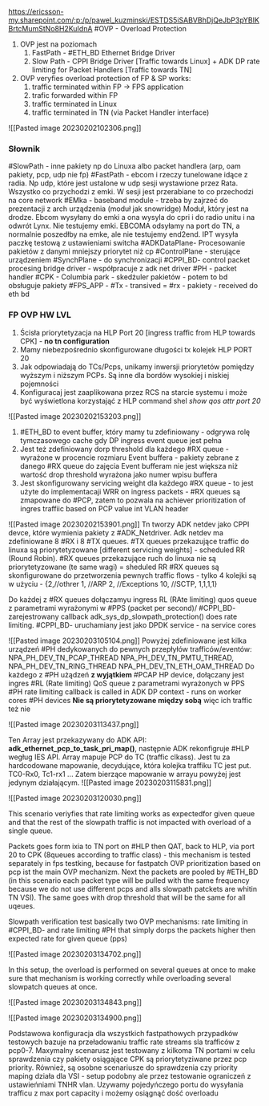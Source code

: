 https://ericsson-my.sharepoint.com/:p:/p/pawel_kuzminski/ESTDS5iSABVBhDjQeJbP3pYBIKBrtcMumStNo8H2KuIdnA
#OVP - Overload Protection

1. OVP jest na poziomach
	1. FastPath - #ETH_BD Ethernet Bridge Driver
	2. Slow Path - CPPI Bridge Driver \[Traffic towards Linux] + ADK DP rate limiting for Packet Handlers \[Traffic towards TN]
2. OVP veryfies overload protection of FP & SP works:
	1. traffic terminated within FP -> FPS application
	2. trafic forwarded within FP
	3. traffic terminated in Linux
	4. traffic terminated in TN (via Packet Handler interface)


![[Pasted image 20230202102306.png]]



### Słownik
#SlowPath - inne pakiety np do Linuxa albo packet handlera (arp, oam pakiety, pcp, udp nie fp)
#FastPath - ebcom i rzeczy tunelowane idące z radia. Np udp, które jest ustalone w udp sesji wystawione przez Rata. Wszystko co przychodzi z emki. W sesji jest przerabiane to co przechodzi na core network
#EMka - baseband module - trzeba by zajrzeć do prezentacji z arch urządzenia (moduł jak snowridge) Moduł, który jest na drodze. Ebcom wysyłany do emki a ona wysyla do cpri i do radio unitu i na odwrót Lynx. Nie testujemy emki. EBCOMA odsyłamy na port do TN, a normalnie poszedłby na emke, ale nie testujemy end2end. IPT wysyła paczkę testową z ustawieniami switcha
#ADKDataPlane-  Procesowanie pakietów z danymi mniejszy priorytet niż cp
#ControlPlane - sterujące urządzeniem
#SynchPlane - do synchronizacji
#CPPI_BD- control packet procesing bridge driver - współpracuje z adk net driver
#PH - packet handler
#CPK - Columbia park - skedżuler pakietów - potem to bd obsługuje pakiety
#FPS_APP - 
#Tx - transived = 
#rx - pakiety - received do eth bd

### FP OVP HW LVL
1. Ścisła priorytetyzacja na HLP Port 20 \[ingress traffic from HLP towards CPK] - **no tn configuration**
2. Mamy niebezpośrednio skonfigurowane długości tx kolejek HLP PORT 20 
3. Jak odpowiadają do TCs/Pcps, unikamy inwersji priorytetów pomiędzy wyższym i niższym PCPs. Są inne dla bordów wysokiej i niskiej pojemności
4. Konfiguracaj jest zaaplikowana przez RCS na starcie systemu i może być wyświetlona korzystająć z HLP command shel *show qos attr port 20* 

![[Pasted image 20230202153203.png]]
1. #ETH_BD to event buffer, który mamy tu zdefiniowany - odgrywa rolę tymczasowego cache gdy DP ingress event queue jest pełna
2. Jest też zdefiniowany dorp threshold dla każdego #RX queue - wyrażone w procencie rozmiaru Event buffera - pakiety zebrane z danego #RX queue do zajęcia Event bufferam nie jest większa niż wartość drop threshold  wyrażona jako numer wpisu buffera
3. Jest skonfigurowany servicing weight dla każdego #RX queue - to jest użyte do implementacaji WRR on ingress packets - #RX queues są zmapowane do #PCP, zatem to pozwala na achiever prioritization of ingres traffiic based on PCP value int VLAN header

![[Pasted image 20230202153901.png]]
Tn tworzy ADK netdev jako CPPI devce, które wymienia pakiety z #ADK_Netdriver.
Adk netdev ma zdefiniowane 8 #RX i 8 #TX queues.
#TX queues przekazujące traffic do linuxa są priorytetyzowane \[different servicing weights] - scheduled RR (Round Robin).
#RX queues przekazujące ruch do linuxa nie są priorytetyzowane (te same wagi) = sheduled RR
#RX queues są skonfigurowane do przetworzenia pewnych traffic flows  - tylko 4 kolejki są w użyciu - {2,//othrer 1, //ARP 2, //Exceptions 10, //SCTP, 1,1,1,1}

Do każdej z #RX queues dołączamyu  ingress RL (RAte limiting) quos queue z parametrami wyrażonymi w #PPS (packet per second)/
#CPPI_BD- zarejestrowany callback  adk_sys_dp_slowpath_protection() does rate limiting.
#CPPI_BD- uruchamiany jest jako DPDK service - na service cores


![[Pasted image 20230203105104.png]]
Powyżej zdefiniowane jest kilka urządzeń #PH dedykowanych do pewnych przepłyłów trafficów/eventów:
NPA_PH_DEV_TN_PCAP_THREAD
NPA_PH_DEV_TN_PMTU_THREAD,
NPA_PH_DEV_TN_RING_THREAD
NPA_PH_DEV_TN_ETH_OAM_THREAD
Do każdego z #PH użądzeń **z wyjątkiem** #PCAP HP device, dołączany jest ingres #RL (Rate limiting) QoS queue z parametrami wyrażonych w PPS
#PH rate limiting callback is called in ADK DP context - runs on worker cores
#PH devices **Nie są priorytetyzowane między sobą** więc ich traffic też nie

![[Pasted image 20230203113437.png]]

Ten Array jest przekazywany do ADK API: **adk_ethernet_pcp_to_task_pri_map()**, następnie ADK rekonfigruje #HLP wegług IES API.
Array mapuje PCP do TC (traffic clkass).
Jest tu za hardcodowane mapowanie, decydujące, która kolejka traffiku TC jest put. TC0-Rx0, Tc1-rx1 ...
Zatem bierzące mapowanie w arrayu powyżej jest jedynym działającym.
![[Pasted image 20230203115831.png]]

![[Pasted image 20230203120030.png]]

This scenario veriyfies that rate limiting works as expectedfor given queue and that the rest of the slowpath traffic is not impacted with overload of a single queue.

Packets goes form ixia to TN port on #HLP then QAT, back to HLP, via port 20 to CPK (8queues according to traffic class) - this mechanism is tested separately in fps testking, because for fastpatch OVP prioritization based on pcp ist the main OVP mechanizm. Next the packets are pooled by #ETH_BD (in this scenario each packet type will be pulled with the same frequency because we do not use different pcps and alls slowpath patckets are whitin TN VSI). The same goes with drop threshold that will be the same for all uqeues.

Slowpath verification test basically two OVP mechanisms: rate limiting in #CPPI_BD- and rate limiting #PH that simply dorps the packets higher then expected rate for given queue (pps)

![[Pasted image 20230203134702.png]]

In this setup, the overload is performed on several queues at once to make sure that mechanism is working correctly while overloading several slowpatch queues at once.


![[Pasted image 20230203134843.png]]

![[Pasted image 20230203134900.png]]

Podstawowa konfiguracja dla wszystkich fastpathowych przypadków testowych bazuje na przeładowaniu traffic rate streams sla trafficów z pcp0-7. Maxymalny scenarusz jest testowany z kilkoma TN portami w celu sprawdzenia czy pakiety osiągające CPK  są priorytetyziwane przez pcp priority. Również, są osobne scenariusze do sprawdzenia czy priority maping działa dla VSI - setup podobny ale przez testowanie ograniczeń z ustawieńniami TNHR vlan. Uzywamy pojedyńczego portu do wysyłania trafficu z max port capacity i możemy osiągnąć dość overloadu